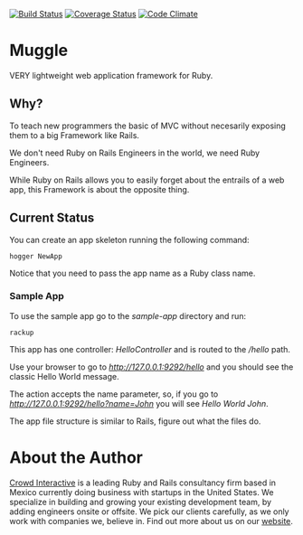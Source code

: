 [![Build Status](https://travis-ci.org/crowdint/hogger.png?branch=master)](https://travis-ci.org/crowdint/hogger)
[![Coverage Status](https://coveralls.io/repos/crowdint/hogger/badge.png?branch=master)](https://coveralls.io/r/crowdint/hogger)
[![Code Climate](https://codeclimate.com/github/crowdint/hogger.png)](https://codeclimate.com/github/crowdint/hogger)

# Muggle

VERY lightweight web application framework for Ruby.

## Why?

To teach new programmers the basic of MVC without necesarily exposing them to a
big Framework like Rails.

We don't need Ruby on Rails Engineers in the world, we need Ruby Engineers.

While Ruby on Rails allows you to easily forget about the entrails of a web app,
this Framework is about the opposite thing.

## Current Status

You can create an app skeleton running the following command:

    hogger NewApp

Notice that you need to pass the app name as a Ruby class name.

### Sample App

To use the sample app go to the *sample-app* directory and run:

    rackup

This app has one controller: *HelloController* and is routed to the */hello* path.

Use your browser to go to *http://127.0.0.1:9292/hello* and you should see the classic
Hello World message.

The action accepts the name parameter, so, if you go to *http://127.0.0.1:9292/hello?name=John*
you will see *Hello World John*.

The app file structure is similar to Rails, figure out what the files do.

# About the Author

[Crowd Interactive](http://www.crowdint.com) is a leading Ruby and Rails
consultancy firm based in Mexico currently doing business with startups in
the United States. We specialize in building and growing your existing
development team, by adding engineers onsite or offsite. We pick our clients
carefully, as we only work with companies we, believe in. Find out more about
us on our [website](http://www.crowdint.com).
